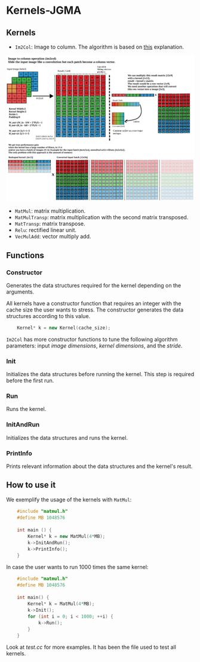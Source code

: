 # Kernels-JGMA

## Kernels

- `Im2Col`: Image to column. The algorithm is based on [this](https://leonardoaraujosantos.gitbook.io/artificial-inteligence/machine_learning/deep_learning/convolution_layer/making_faster) explanation.

![Im2ColAlgorithm](img/im2col.jpg)
- `MatMul`: matrix multiplication.
- `MatMulTransp`: matrix multiplication with the second matrix transposed.
- `MatTransp`: matrix transpose.
- `Relu`: rectified linear unit.
- `VecMulAdd`: vector multiply add.

## Functions

### Constructor
Generates the data structures required for the kernel depending on the arguments. 

All kernels have a constructor function that requires an integer with the cache size the user wants to stress. The constructor generates the data structures according to this value.
```cpp
    Kernel* k = new Kernel(cache_size);
```
`Im2Col` has more constructor functions to tune the following algorithm parameters: input *image dimensions*, *kernel dimensions*, and the *stride*.

### Init
Initializes the data structures before running the kernel. This step is required before the first run.

### Run
Runs the kernel.

### InitAndRun
Initializes the data structures and runs the kernel.

### PrintInfo
Prints relevant information about the data structures and the kernel's result.

## How to use it
We exemplify the usage of the kernels with `MatMul`:
```cpp
    #include "matmul.h"
    #define MB 1048576

    int main () {
        Kernel* k = new MatMul(4*MB);
        k->InitAndRun();
        k->PrintInfo();
    }    
```
In case the user wants to run 1000 times the same kernel:
```cpp
    #include "matmul.h"
    #define MB 1048576

    int main() {
        Kernel* k = MatMul(4*MB);
        k->Init();
        for (int i = 0; i < 1000; ++i) {
            k->Run();
        }
    }
```

Look at *test.cc* for more examples. It has been the file used to test all kernels.
